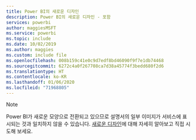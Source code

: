 ```yaml
---
title: Power BI의 새로운 디자인
description: Power BI의 새로운 디자인 - 포함
services: powerbi
author: maggiesMSFT
ms.service: powerbi
ms.topic: include
ms.date: 10/02/2019
ms.author: maggies
ms.custom: include file
ms.openlocfilehash: 008b159c41e0c9d7edf8bd46090f9f7e1db74468
ms.sourcegitcommit: 6272c4a0f267708ca7d38a45774f3bedd680f2d6
ms.translationtype: HT
ms.contentlocale: ko-KR
ms.lasthandoff: 01/06/2020
ms.locfileid: "71968805"
---
```

> [!NOTE]
> Power BI가 새로운 모양으로 전환되고 있으므로 설명서의 일부 이미지가 서비스에 표시되는 것과 일치하지 않을 수 있습니다. [새로운 디자인](../service-new-look.md)에 대해 자세히 알아보고 직접 시도해 보세요.
